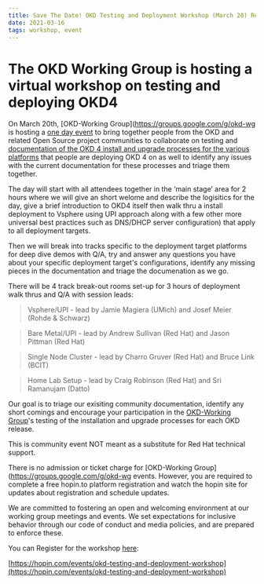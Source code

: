 ```yaml
---
title: Save The Date! OKD Testing and Deployment Workshop (March 20) Register Now!
date: 2021-03-16
tags: workshop, event
---
```


# The OKD Working Group is hosting a virtual workshop on testing and deploying OKD4

On March 20th, [OKD-Working Group](https://groups.google.com/g/okd-wg is hosting a [one day event](https://hopin.com/events/okd-testing-and-deployment-workshop) to bring together people from the OKD and related Open Source project communities to collaborate on testing and [documentation of the OKD 4 install and upgrade processes for the various platforms](https://github.com/elmiko/okd-deployment-configuration-guides) that people are deploying OKD 4 on as well to identify any issues with the current documentation for these processes and triage them together.

The day will start with all attendees together in the ‘main stage’ area for 2 hours where we will give an short welome and describe the logisitics for the day, give a brief introduction to OKD4 itself then walk thru a install deployment to Vsphere using UPI approach along with a few other more universal best practices such as DNS/DHCP server configuration) that apply to all deployment targets. 

Then we will break into tracks specific to the deployment target platforms for deep dive demos with Q/A, try and answer any questions you have about your specific deployment target's configurations, identify any missing pieces in the documentation and triage the documenation as we go.  

There will be 4 track break-out rooms set-up for 3 hours of deployment walk thrus and Q/A with session leads:

> Vsphere/UPI - lead by Jamie Magiera (UMich) and Josef Meier (Rohde & Schwarz)

> Bare Metal/UPI - lead by Andrew Sullivan (Red Hat) and Jason Pittman (Red Hat)

> Single Node Cluster - lead by Charro Gruver (Red Hat) and Bruce Link (BCIT)

> Home Lab Setup - lead by Craig Robinson (Red Hat) and Sri Ramanujam (Datto)

Our goal is to triage our exisiting community documentation, identify any short comings and encourage your participation in the [OKD-Working Group](https://groups.google.com/g/okd-wg)'s testing of the installation and upgrade processes for each OKD release. 

This is community event NOT meant as a substitute for Red Hat technical support. 

There is no admission or ticket charge for [OKD-Working Group](https://groups.google.com/g/okd-wg events. However, you are required to complete a free hopin.to platform registration and watch the hopin site for updates about registration and schedule updates.

We are committed to fostering an open and welcoming environment at our working group meetings and events. We set expectations for inclusive behavior through our code of conduct and media policies, and are prepared to enforce these.

You can Register for the workshop [here](https://hopin.com/events/okd-testing-and-deployment-workshop):

[https://hopin.com/events/okd-testing-and-deployment-workshop](https://hopin.com/events/okd-testing-and-deployment-workshop)
